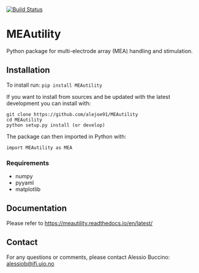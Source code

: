 [![Build Status](https://travis-ci.org/alejoe91/MEAutility.svg?branch=master)](https://travis-ci.org/alejoe91/MEAutility)

# MEAutility

Python package for multi-electrode array (MEA) handling and stimulation.

## Installation

To install run:
`pip install MEAutility`

If you want to install from sources and be updated with the latest development you can install with:
```
git clone https://github.com/alejoe91/MEAutility
cd MEAutility
python setup.py install (or develop)
```

The package can then imported in Python with:

`import MEAutility as MEA`

### Requirements
- numpy
- pyyaml
- matplotlib

## Documentation

Please refer to https://meautility.readthedocs.io/en/latest/ 

## Contact

For any questions or comments, please contact Alessio Buccino: alessiob@ifi.uio.no
